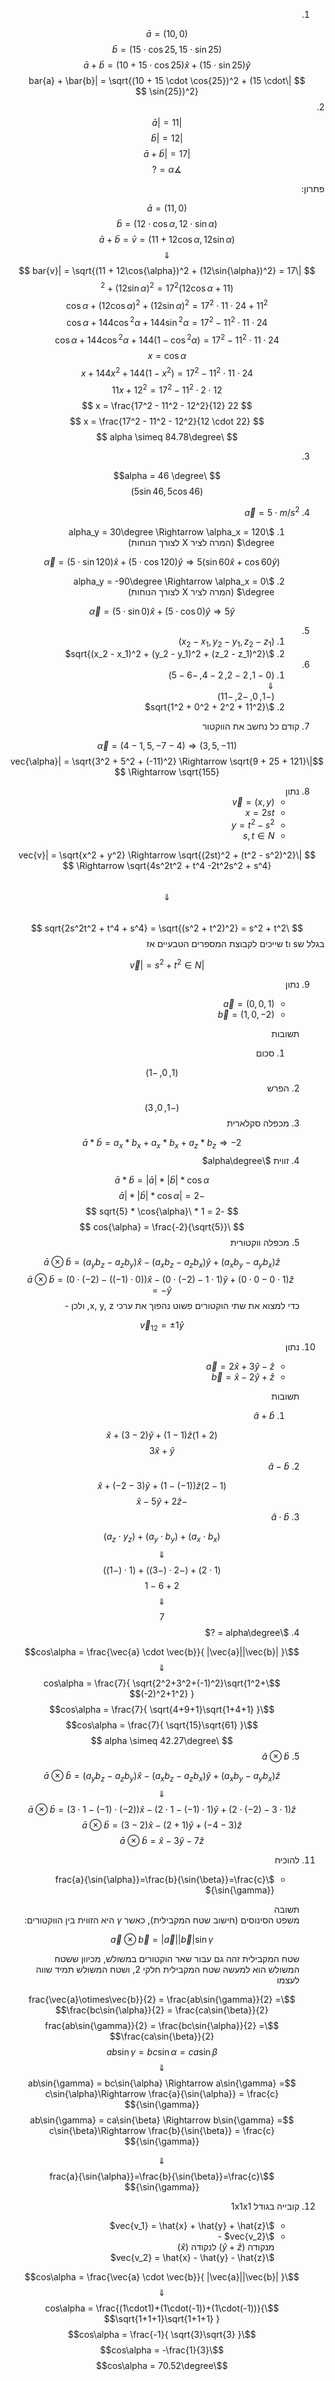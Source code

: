 <style>
    html {
        direction: rtl;
    }
    eqn, table, .katex {
        direction: ltr;
    }
</style>

1. 
$$ \bar{a} = (10, 0) $$
$$ \bar{b} = (15 \cdot \cos{25}, 15 \cdot \sin{25}) $$
$$ \bar{a} + \bar{b} = (10 + 15 \cdot \cos{25}) \hat{x} + (15 \cdot \sin{25})\hat{y} $$
$$ |\bar{a} + \bar{b}| = \sqrt{(10 + 15 \cdot \cos{25})^2 + (15 \cdot \sin{25})^2} $$
2.
$$ |\bar{a}| = 11 $$
$$ |\bar{b}| = 12 $$
$$ |\bar{a} + \bar{b}| = 17 $$
$$ \measuredangle \alpha = ? $$

  פתרון:

$$ \bar{a} = (11, 0) $$
$$ \bar{b} = (12 \cdot \cos{\alpha}, 12 \cdot \sin{\alpha}) $$
$$ \bar{a} + \bar{b} = \bar{v} = (11 + 12\cos{\alpha}, 12\sin{\alpha}) $$
$$ \Downarrow $$
$$ |\bar{v}| = \sqrt{(11 + 12\cos{\alpha})^2 + (12\sin{\alpha})^2} = 17 $$
$$ (11 + 12\cos{\alpha})^2 + (12\sin{\alpha})^2 = 17^2 $$
$$ 11^2 + 24\cdot11 \cdot\cos{\alpha} + (12\cos{\alpha})^2 + (12\sin{\alpha})^2 = 17^2 $$
$$ 24\cdot11 \cdot\cos{\alpha} + 144\cos{^2\alpha} + 144\sin{^2\alpha} = 17^2 - 11^2 $$
$$ 24\cdot11 \cdot\cos{\alpha} + 144\cos{^2\alpha} + 144(1 - \cos{^2\alpha}) = 17^2 - 11^2 $$
$$ x = \cos{\alpha} $$
$$ 24\cdot11 \cdot x + 144x^2 + 144(1 - x^2) = 17^2 - 11^2 $$
$$ 12 \cdot 2 \cdot 11 x + 12^2 = 17^2 - 11^2 $$
$$ 22 x = \frac{17^2 - 11^2 - 12^2}{12} $$
$$ x = \frac{17^2 - 11^2 - 12^2}{12 \cdot 22} $$
$$ \alpha \simeq 84.78\degree $$

3.
$$ \alpha = 46 \degree$$
$$ (5\sin{46}, 5\cos{46}) $$

4. $\vec{a} = 5\cdot {m\Big/s^2}$  
    1. $\alpha_y = 30\degree \Rightarrow \alpha_x = 120 \degree$ (המרה לציר X לצורך הנוחות)

    $$ \vec{\alpha} = (5 \cdot \sin{120})\hat{x} + (5 \cdot \cos{120})\hat{y}\Rightarrow 5 (\sin{60}\hat{x} + \cos{60}\hat{y}) $$

    2. $\alpha_y = -90\degree \Rightarrow \alpha_x = 0 \degree$ (המרה לציר X לצורך הנוחות)

    $$ \vec{\alpha} = (5 \cdot \sin{0})\hat{x} + (5 \cdot \cos{0})\hat{y} \Rightarrow 5\hat{y} $$

5.  
    1. $(x_2 - x_1, y_2 - y_1, z_2 - z_1)$
    2.  $\sqrt{(x_2 - x_1)^2 + (y_2 - y_1)^2 + (z_2 - z_1)^2}$
6.  
    1. $(0 - 1, 2 - 2, 2 - 4, -6 - 5)$  
    $\Downarrow$  
    $(-1, 0, -2, -11)$
    2. $\sqrt{1^2 + 0^2 + 2^2 + 11^2}$

7. קודם כל נחשב את הווקטור  

$$\vec{\alpha} = (4 - 1, 5, -7 - 4) \Rightarrow (3, 5, -11) $$
$$|\vec{\alpha}| = \sqrt{3^2 + 5^2 + (-11)^2} \Rightarrow \sqrt{9 + 25 + 121} \Rightarrow \sqrt{155} $$

8. נתון  
    * $\vec{v} = (x, y)$
    * $x = 2st$
    * $y = t^2 - s^2$
    * $s, t \in N$

  $$
  |\vec{v}| = \sqrt{x^2 + y^2} \Rightarrow \sqrt{(2st)^2 + (t^2 - s^2)^2} \Rightarrow \sqrt{4s^2t^2 + t^4 -2t^2s^2 + s^4}
  $$  
  $$ \Downarrow $$  
  $$
  \sqrt{2s^2t^2 + t^4 + s^4} = \sqrt{(s^2 + t^2)^2} = s^2 + t^2
  $$
  בגלל שs וt שייכים לקבוצת המספרים הטבעיים אז

  $$ |\vec{v}| = s^2 + t^2 \in N $$ 

9.  נתון
    * $\vec{a} = (0, 0, 1)$
    * $\vec{b} = (1, 0, -2)$

    תשובות
    1.  סכום

    $$ (1, 0, -1) $$
    2. הפרש

    $$ (-1, 0, 3) $$
    3. מכפלה סקלארית

    $$ \bar{a} * \bar{b} = a_x*b_x + a_x*b_x + a_z*b_z \Rightarrow -2 $$
    4. זווית $\alpha\degree$

    $$ \bar{a} * \bar{b} = |\bar{a}| * |\bar{b}| * \cos{\alpha} $$
    $$ -2 = |\bar{a}| * |\bar{b}| * \cos{\alpha} $$
    $$ -2 = 1 * \sqrt{5} * \cos{\alpha} $$
    $$ \cos{\alpha} = \frac{-2}{\sqrt{5}}  $$
    5. מכפלה ווקטורית

    $$\bar{a} \otimes \bar{b} = (a_yb_z-a_zb_y)\hat{x} - (a_xb_z-a_zb_x)\hat{y} + (a_xb_y-a_yb_x)\hat{z}$$
    $$\bar{a} \otimes \bar{b} = (0 \cdot (-2) - ((-1) \cdot 0))\hat{x} - (0 \cdot (-2) - 1 \cdot 1)\hat{y} + (0 \cdot 0 - 0 \cdot 1)\hat{z} = - \hat{y} $$
    כדי למצוא את שתי הוקטורים פשוט נהפוך את ערכי x, y, z, ולכן -

    $$\vec{v}_{12} = \pm1\hat{y}$$

10. נתון
    * $\vec{a} = 2\hat{x} + 3\hat{y} - \hat{z}$
    * $\vec{b} = \hat{x} - 2\hat{y} + \hat{z}$

    תשובות
    1. $\hat{a} + \hat{b}$

    $$(2+1)\hat{x} + (3-2)\hat{y} + (1-1)\hat{z}$$
    $$3\hat{x} + \hat{y}$$
    2. $\hat{a} - \hat{b}$

    $$(1-2)\hat{x} + (-2-3)\hat{y} + (1-(-1))\hat{z}$$
    $$-\hat{x} -5 \hat{y} +2 \hat{z}$$
    3. $\hat{a} \cdot \hat{b}$

    $$(a_x\cdot b_x) + (a_y\cdot b_y) + (a_z \cdot y_z)$$
    $$\Downarrow$$
    $$(1\cdot2) + (-2\cdot(-3)) + (1 \cdot (-1))$$
    $$2 +6  -1 $$
    $$\Downarrow$$
    $$7$$
    4. $\alpha\degree = ?$

    $$\cos\alpha = \frac{\vec{a} \cdot \vec{b}}{ |\vec{a}||\vec{b}| }$$
    $$\Downarrow$$
    $$\cos\alpha = \frac{7}{ \sqrt{2^2+3^2+(-1)^2}\sqrt{1^2+(-2)^2+1^2} }$$
    $$\cos\alpha = \frac{7}{ \sqrt{4+9+1}\sqrt{1+4+1} }$$
    $$\cos\alpha = \frac{7}{ \sqrt{15}\sqrt{61} }$$
    $$ \alpha \simeq 42.27\degree $$
    5. $\hat{a} \otimes \hat{b}$

    $$\bar{a} \otimes \bar{b} = (a_yb_z-a_zb_y)\hat{x} - (a_xb_z-a_zb_x)\hat{y} + (a_xb_y-a_yb_x)\hat{z}$$
    $$\Downarrow$$
    $$\bar{a} \otimes \bar{b} = (3 \cdot 1-(-1) \cdot (-2))\hat{x} - (2 \cdot 1-(-1)\cdot1)\hat{y} + (2\cdot(-2)-3\cdot 1)\hat{z}$$
    $$\bar{a} \otimes \bar{b} = (3-2)\hat{x} - (2+1)\hat{y} + (-4-3)\hat{z}$$
    $$\bar{a} \otimes \bar{b} = \hat{x} -3\hat{y} -7\hat{z}$$

11. להוכיח
    * $\frac{a}{\sin{\alpha}}=\frac{b}{\sin{\beta}}=\frac{c}{\sin{\gamma}}$

    תשובה  
    משפט הסינוסים (חישוב שטח המקבילית), כאשר ${\gamma}$ היא הזווית בין הווקטורים:

    $$\vec{a}\otimes\vec{b} = |\vec{a}||\vec{b}|\sin{\gamma}$$

    שטח המקבילית זהה גם עבור שאר הוקטורים במשולש, מכיוון ששטח המשולש הוא למעשה שטח המקבילית חלקי 2, ושטח המשולש תמיד שווה לעצמו

    $$\frac{\vec{a}\otimes\vec{b}}{2} = \frac{ab\sin{\gamma}}{2} = \frac{bc\sin{\alpha}}{2} = \frac{ca\sin{\beta}}{2}$$
    $$\frac{ab\sin{\gamma}}{2} = \frac{bc\sin{\alpha}}{2} = \frac{ca\sin{\beta}}{2}$$
    $$ab\sin{\gamma} = bc\sin{\alpha} = ca\sin{\beta}$$
    $$\Downarrow$$
    $$ab\sin{\gamma} = bc\sin{\alpha} \Rightarrow a\sin{\gamma} = c\sin{\alpha}\Rightarrow \frac{a}{\sin{\alpha}} = \frac{c}{\sin{\gamma}}$$
    $$ab\sin{\gamma} = ca\sin{\beta} \Rightarrow b\sin{\gamma} = c\sin{\beta}\Rightarrow \frac{b}{\sin{\beta}} = \frac{c}{\sin{\gamma}}$$

    $$\Downarrow$$
    $$\frac{a}{\sin{\alpha}}=\frac{b}{\sin{\beta}}=\frac{c}{\sin{\gamma}}$$

11. קובייה בגודל 1x1x1  
    * $\vec{v_1} = \hat{x} + \hat{y} + \hat{z}$
    * $\vec{v_2}$ -  
    מנקודה $(\hat{y} + \hat{z})$ לנקודה $(\hat{x})$  
    $\vec{v_2} = \hat{x} - \hat{y} - \hat{z}$

    $$\cos\alpha = \frac{\vec{a} \cdot \vec{b}}{ |\vec{a}||\vec{b}| }$$
    $$\Downarrow$$
    $$\cos\alpha = \frac{(1\cdot1)+(1\cdot(-1))+(1\cdot(-1))}{ \sqrt{1+1+1}\sqrt{1+1+1} }$$
    $$\cos\alpha = \frac{-1}{ \sqrt{3}\sqrt{3} }$$
    $$\cos\alpha = -\frac{1}{3}$$
    $$\cos\alpha = 70.52\degree$$
